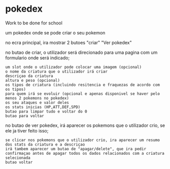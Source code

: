 # pokedex
Work to be done for school

um pokedex onde se pode criar o seu pokemon 

no ecra principal, ira mostrar 2 butoes 
"criar"
"Ver pokedex"

no butao de criar, o utilizador será direcionado para uma pagina com um formulario onde será indicado;

	um slot onde o utilizador pode colocar uma imagem (opcional)
	o nome da criatura que o utilizador irá criar
	descriçao da criatura
	altura e peso (opcional)
	os tipos de criatura (incluindo resitencia e fraquezas de acordo com os tipos)
	para quem irá se evoluir (opcional e apenas disponivel se haver pelo menos 2 pokemons no pokedex)
	os seu ataques e valor deles
	os stats inicias (HP,ATT,DEF,SPD)
	butao para limpar tudo e voltar do 0
	butao para voltar

no butao de ver pokedex, irá aparecer os pokemons que o utilizador crio, se ele ja tiver feito isso;

	se clicar nos pokemons que o utilizador crio, ira aparecer um resumo dos stats da criatura e a descriçao
	irá tambem aparecer um butao de "apagar/delete", que ira pedir confirmaçao antes de apagar todos os dados relacionados com a criatura selecionada
	butao voltar


